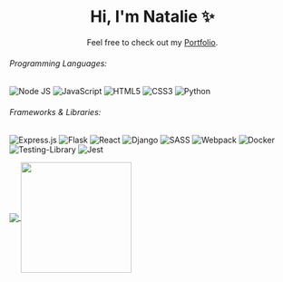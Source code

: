 <h1 align='center'> Hi, I'm Natalie ✨</h1>

<p align='center'>Feel free to check out my <a href="https://nat-portfolio.netlify.app/">Portfolio</a>.</p>

###### Programming Languages:
![Node JS](https://img.shields.io/badge/node.js-%2343853D.svg?&style=for-the-badge&logo=node.js&logoColor=white)
![JavaScript](https://img.shields.io/badge/javascript-%23323330.svg?&style=for-the-badge&logo=javascript&logoColor=%23F7DF1E)
![HTML5](https://img.shields.io/badge/html5-%23E34F26.svg?&style=for-the-badge&logo=html5&logoColor=white)
![CSS3](https://img.shields.io/badge/css3-%231572B6.svg?&style=for-the-badge&logo=css3&logoColor=white)
![Python](https://img.shields.io/badge/python-%2314354C.svg?&style=for-the-badge&logo=python&logoColor=white)

###### Frameworks & Libraries:
![Express.js](https://img.shields.io/badge/express.js-%23404d59.svg?&style=for-the-badge)
![Flask](https://img.shields.io/badge/flask-%23000.svg?&style=for-the-badge&logo=flask&logoColor=white)
![React](https://img.shields.io/badge/react-%2320232a.svg?&style=for-the-badge&logo=react&logoColor=%2361DAFB)
![Django](https://img.shields.io/badge/django-%23092E20.svg?&style=for-the-badge&logo=django&logoColor=white)
![SASS](https://img.shields.io/badge/SASS-hotpink.svg?&style=for-the-badge&logo=SASS&logoColor=white)
![Webpack](https://img.shields.io/badge/webpack-%238DD6F9.svg?&style=for-the-badge&logo=webpack&logoColor=black)
![Docker](https://img.shields.io/badge/docker-%230db7ed.svg?&style=for-the-badge&logo=docker&logoColor=white)
![Testing-Library](https://img.shields.io/badge/-TestingLibrary-%23E33332?&style=for-the-badge&logo=testing-library&logoColor=white)
![Jest](https://img.shields.io/badge/-jest-%23C21325?&style=for-the-badge&logo=jest&logoColor=white)

<a href="https://github.com/anuraghazra/github-readme-stats">
  <img align="center" src="https://github-readme-stats.vercel.app/api?username=natbibi&count_private=true&show_icons=true&theme=tokyonight&hide_border=true" />
</a>
<a href="https://github.com/anuraghazra/convoychat">
  <img align="center" height="195px" src="https://github-readme-stats.vercel.app/api/top-langs/?username=natbibi&layout=compact&theme=tokyonight&hide_border=true" />
</a>
